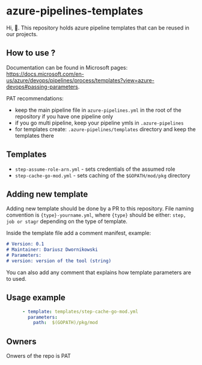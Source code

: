 # azure-pipelines-templates

Hi, 👋. This repository holds azure pipeline templates that can be reused in our projects. 

## How to use ?

Documentation can be found in Microsoft pages: https://docs.microsoft.com/en-us/azure/devops/pipelines/process/templates?view=azure-devops#passing-parameters. 

PAT recommendations:
* keep the main pipeline file in `azure-pipelines.yml` in the root of the repository if you have one pipeline only
* if you go multi pipeline, keep your pipeline ymls in `.azure-pipelines` 
* for templates create: `.azure-pipelines/templates` directory and keep the templates there

## Templates

* `step-assume-role-arn.yml` - sets credentials of the assumed role
* `step-cache-go-mod.yml` - sets caching of the `$GOPATH/mod/pkg` directory

## Adding new template

Adding new template should be done by a PR to this repository. File naming convention is `{type}-yourname.yml`, where `{type}` should be either: `step, job or stagr` depending on the type of template. 

Inside the template file add a comment manifest, example:

```markdown
# Version: 0.1
# Maintainer: Dariusz Dwornikowski
# Parameters:
# version: version of the tool (string)
```
You can also add any comment that explains how template parameters are to used. 


## Usage example

```yaml
      - template: templates/step-cache-go-mod.yml
        parameters:
          path:  $(GOPATH)/pkg/mod
```

## Owners

Onwers of the repo is PAT